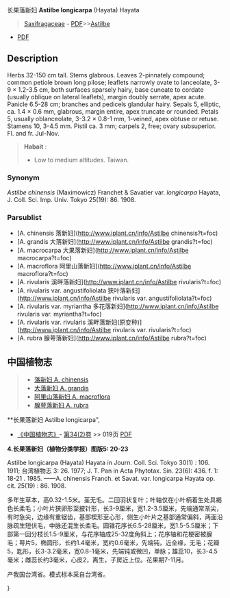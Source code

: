 长果落新妇 **Astilbe longicarpa** (Hayata) Hayata

> [Saxifragaceae](http://www.iplant.cn/info/Saxifragaceae?t=foc) - [PDF](http://www.iplant.cn/foc/pdf/Saxifragaceae.pdf)>>[Astilbe](http://www.iplant.cn/info/Astilbe?t=foc)
 - [PDF](http://www.iplant.cn/foc/pdf/Astilbe.pdf)

## Description

Herbs 32-150 cm tall. Stems glabrous. Leaves 2-pinnately compound; common petiole brown long pilose; leaflets narrowly ovate to lanceolate, 3-9 × 1.2-3.5 cm, both surfaces sparsely hairy, base cuneate to cordate (usually oblique on lateral leaflets), margin doubly serrate, apex acute. Panicle 6.5-28 cm; branches and pedicels glandular hairy. Sepals 5, elliptic, ca. 1.4 × 0.6 mm, glabrous, margin entire, apex truncate or rounded. Petals 5, usually oblanceolate, 3-3.2 × 0.8-1 mm, 1-veined, apex obtuse or retuse. Stamens 10, 3-4.5 mm. Pistil ca. 3 mm; carpels 2, free; ovary subsuperior. Fl. and fr. Jul-Nov.

> **Habait** : 
>* Low to medium altitudes. Taiwan.

### Synonym
*Astilbe chinensis* (Maximowicz) Franchet & Savatier var. *longicarpa* Hayata, J. Coll. Sci. Imp. Univ. Tokyo 25(19): 86. 1908.

### Parsublist

* [A.  chinensis  落新妇](http://www.iplant.cn/info/Astilbe chinensis?t=foc)
* [A.  grandis  大落新妇](http://www.iplant.cn/info/Astilbe grandis?t=foc)
* [A.  macrocarpa  大果落新妇](http://www.iplant.cn/info/Astilbe macrocarpa?t=foc)
* [A.  macroflora  阿里山落新妇](http://www.iplant.cn/info/Astilbe macroflora?t=foc)
* [A.  rivularis  溪畔落新妇](http://www.iplant.cn/info/Astilbe rivularis?t=foc)
* [A.  rivularis var. angustifoliolata  狭叶落新妇](http://www.iplant.cn/info/Astilbe rivularis var. angustifoliolata?t=foc)
* [A.  rivularis var. myriantha  多花落新妇](http://www.iplant.cn/info/Astilbe rivularis var. myriantha?t=foc)
* [A.  rivularis var. rivularis  溪畔落新妇(原变种)](http://www.iplant.cn/info/Astilbe rivularis var. rivularis?t=foc)
* [A.  rubra  腺萼落新妇](http://www.iplant.cn/info/Astilbe rubra?t=foc)

## 中国植物志

> * [落新妇  A.  chinensis](Astilbe-chinensis-落新妇.md)
> * [大落新妇  A.  grandis](Astilbe-grandis-大落新妇.md)
> * [阿里山落新妇  A.  macroflora](Astilbe-macroflora-阿里山落新妇.md)
> * [腺萼落新妇  A.  rubra](Astilbe-rubra-腺萼落新妇.md)

**长果落新妇 Astilbe longicarpa",

* [《中国植物志》](http://www.iplant.cn/frps)- [第34(2)卷](http://www.iplant.cn/frps/vol/34(2)) >> 019页 [PDF](http://www.iplant.cn/frps/pdf/34(2)/019.PDF)

**4.长果落新妇（植物分类学报）图版5: 20-23**

Astilbe longicarpa (Hayata) Hayata in Journ. Coll. Sci. Tokyo 30(1) : 106. 1911; 台湾植物志 3: 26. 1977; J. T. Pan in Acta Phytotax. Sin. 23(6): 436. f. 1: 18-21 . 1985. ——A. chinensis Franch. et Savat. var. longicarpa Hayata op. cit. 25(19) : 86. 1908.

多年生草本，高0.32-1.5米。茎无毛。二回羽状复叶；叶轴仅在小叶柄着生处具褐色长柔毛；小叶片狭卵形至披针形，长3-9厘米，宽1.2-3.5厘米，先端通常渐尖，有时急尖，边缘有重锯齿，基部楔形至心形，侧生小叶片之基部通常偏斜，两面沿脉疏生短伏毛，中脉还混生长柔毛。圆锥花序长6.5-28厘米，宽1.5-5.5厘米；下部第一回分枝长1.5-9厘米，与花序轴成25-32度角斜上；花序轴和花梗密被腺毛；萼片5，椭圆形，长约1.4毫米，宽约0.6毫米，先端钝，近全缘，无毛；花瓣5，匙形，长3-3.2毫米，宽0.8-1毫米，先端钝或微凹，单脉；雄蕊10，长3-4.5毫米；雌蕊长约3毫米，心皮2，离生，子房近上位。花果期7-11月。

产我国台湾省。模式标本采自台湾省。

}
